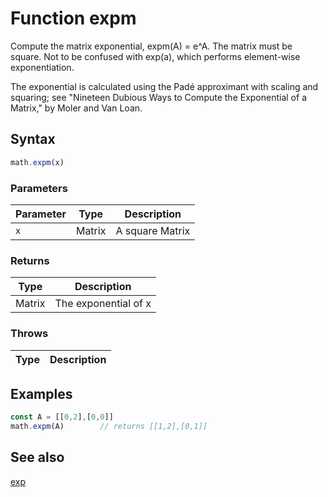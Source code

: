 <!-- Note: This file is automatically generated from source code comments. Changes made in this file will be overridden. -->

# Function expm

Compute the matrix exponential, expm(A) = e^A. The matrix must be square.
Not to be confused with exp(a), which performs element-wise
exponentiation.

The exponential is calculated using the Padé approximant with scaling and
squaring; see "Nineteen Dubious Ways to Compute the Exponential of a
Matrix," by Moler and Van Loan.


## Syntax

```js
math.expm(x)
```

### Parameters

Parameter | Type | Description
--------- | ---- | -----------
`x` | Matrix | A square Matrix

### Returns

Type | Description
---- | -----------
Matrix | The exponential of x


### Throws

Type | Description
---- | -----------


## Examples

```js
const A = [[0,2],[0,0]]
math.expm(A)        // returns [[1,2],[0,1]]
```


## See also

[exp](exp.md)

